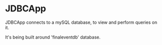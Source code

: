 # JDBCApp

JDBCApp connects to a mySQL database, to view and perform queries on it. 

It's being built around 'finaleventdb' database.


